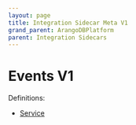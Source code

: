 ```yaml
---
layout: page
title: Integration Sidecar Meta V1
grand_parent: ArangoDBPlatform
parent: Integration Sidecars
---
```


# Events V1

Definitions:

- [Service](https://github.com/arangodb/kube-arangodb/blob/1.3.1/integrations/events/v1/definition/definition.proto)
